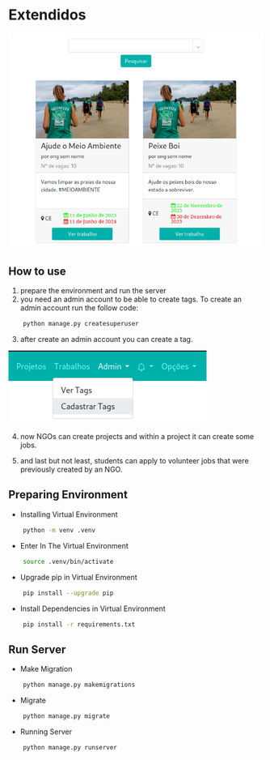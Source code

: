 # Extendidos

![main photo](./img/main.png)

## How to use

1. prepare the environment and run the server
2. you need an admin account to be able to create tags. To create an admin account run the follow code:
```bash
    python manage.py createsuperuser
```
3. after create an admin account you can create a tag.

![create tag](./img/create_tag.png)

4. now NGOs can create projects and within a project it can create some jobs.

5. and last but not least, students can apply to volunteer jobs that were previously created by an NGO.


## Preparing Environment

* Installing Virtual Environment
```bash
    python -m venv .venv
```

* Enter In The Virtual Environment
```bash
    source .venv/bin/activate
```

* Upgrade pip in Virtual Environment
```bash
    pip install --upgrade pip 
```

* Install Dependencies in Virtual Environment
```bash
    pip install -r requirements.txt
```

## Run Server

* Make Migration
```bash
    python manage.py makemigrations 
```

* Migrate
```bash
    python manage.py migrate 
```

* Running Server
```bash
    python manage.py runserver 
```

